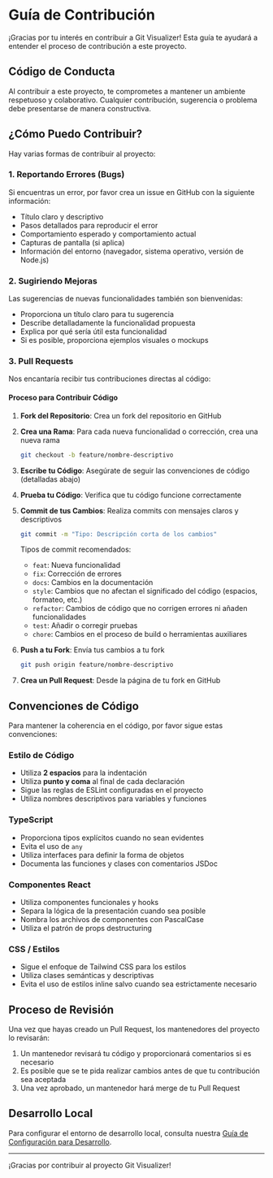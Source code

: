 # Guía de Contribución

¡Gracias por tu interés en contribuir a Git Visualizer! Esta guía te ayudará a entender el proceso de contribución a este proyecto.

## Código de Conducta

Al contribuir a este proyecto, te comprometes a mantener un ambiente respetuoso y colaborativo. Cualquier contribución, sugerencia o problema debe presentarse de manera constructiva.

## ¿Cómo Puedo Contribuir?

Hay varias formas de contribuir al proyecto:

### 1. Reportando Errores (Bugs)

Si encuentras un error, por favor crea un issue en GitHub con la siguiente información:
- Título claro y descriptivo
- Pasos detallados para reproducir el error
- Comportamiento esperado y comportamiento actual
- Capturas de pantalla (si aplica)
- Información del entorno (navegador, sistema operativo, versión de Node.js)

### 2. Sugiriendo Mejoras

Las sugerencias de nuevas funcionalidades también son bienvenidas:
- Proporciona un título claro para tu sugerencia
- Describe detalladamente la funcionalidad propuesta
- Explica por qué sería útil esta funcionalidad
- Si es posible, proporciona ejemplos visuales o mockups

### 3. Pull Requests

Nos encantaría recibir tus contribuciones directas al código:

#### Proceso para Contribuir Código

1. **Fork del Repositorio**: Crea un fork del repositorio en GitHub
2. **Crea una Rama**: Para cada nueva funcionalidad o corrección, crea una nueva rama
   ```bash
   git checkout -b feature/nombre-descriptivo
   ```
3. **Escribe tu Código**: Asegúrate de seguir las convenciones de código (detalladas abajo)
4. **Prueba tu Código**: Verifica que tu código funcione correctamente
5. **Commit de tus Cambios**: Realiza commits con mensajes claros y descriptivos
   ```bash
   git commit -m "Tipo: Descripción corta de los cambios"
   ```
   Tipos de commit recomendados:
   - `feat`: Nueva funcionalidad
   - `fix`: Corrección de errores
   - `docs`: Cambios en la documentación
   - `style`: Cambios que no afectan el significado del código (espacios, formateo, etc.)
   - `refactor`: Cambios de código que no corrigen errores ni añaden funcionalidades
   - `test`: Añadir o corregir pruebas
   - `chore`: Cambios en el proceso de build o herramientas auxiliares

6. **Push a tu Fork**: Envía tus cambios a tu fork
   ```bash
   git push origin feature/nombre-descriptivo
   ```
7. **Crea un Pull Request**: Desde la página de tu fork en GitHub

## Convenciones de Código

Para mantener la coherencia en el código, por favor sigue estas convenciones:

### Estilo de Código

- Utiliza **2 espacios** para la indentación
- Utiliza **punto y coma** al final de cada declaración
- Sigue las reglas de ESLint configuradas en el proyecto
- Utiliza nombres descriptivos para variables y funciones

### TypeScript

- Proporciona tipos explícitos cuando no sean evidentes
- Evita el uso de `any`
- Utiliza interfaces para definir la forma de objetos
- Documenta las funciones y clases con comentarios JSDoc

### Componentes React

- Utiliza componentes funcionales y hooks
- Separa la lógica de la presentación cuando sea posible
- Nombra los archivos de componentes con PascalCase
- Utiliza el patrón de props destructuring

### CSS / Estilos

- Sigue el enfoque de Tailwind CSS para los estilos
- Utiliza clases semánticas y descriptivas
- Evita el uso de estilos inline salvo cuando sea estrictamente necesario

## Proceso de Revisión

Una vez que hayas creado un Pull Request, los mantenedores del proyecto lo revisarán:

1. Un mantenedor revisará tu código y proporcionará comentarios si es necesario
2. Es posible que se te pida realizar cambios antes de que tu contribución sea aceptada
3. Una vez aprobado, un mantenedor hará merge de tu Pull Request

## Desarrollo Local

Para configurar el entorno de desarrollo local, consulta nuestra [Guía de Configuración para Desarrollo](./development-setup.md).

---

¡Gracias por contribuir al proyecto Git Visualizer!